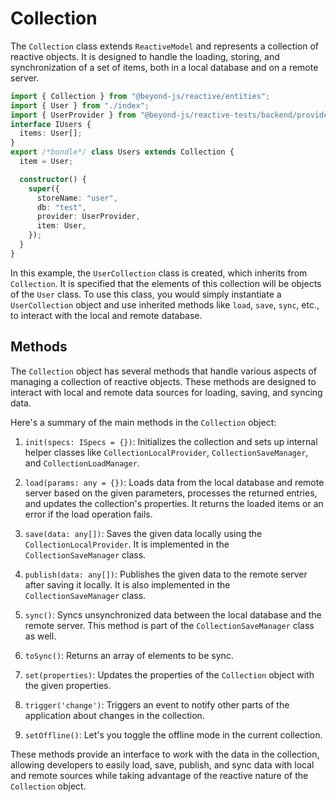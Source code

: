 # Collection

The `Collection` class extends `ReactiveModel` and represents a collection of reactive objects. It is designed to handle
the loading, storing, and synchronization of a set of items, both in a local database and on a remote server.

```typescript
import { Collection } from "@beyond-js/reactive/entities";
import { User } from "./index";
import { UserProvider } from "@beyond-js/reactive-tests/backend/provider";
interface IUsers {
  items: User[];
}
export /*bundle*/ class Users extends Collection {
  item = User;

  constructor() {
    super({
      storeName: "user",
      db: "test",
      provider: UserProvider,
      item: User,
    });
  }
}
```

In this example, the `UserCollection` class is created, which inherits from `Collection`. It is specified that the
elements of this collection will be objects of the `User` class. To use this class, you would simply instantiate a
`UserCollection` object and use inherited methods like `load`, `save`, `sync`, etc., to interact with the local and
remote database.

## Methods

The `Collection` object has several methods that handle various aspects of managing a collection of reactive objects.
These methods are designed to interact with local and remote data sources for loading, saving, and syncing data.

Here's a summary of the main methods in the `Collection` object:

1. `init(specs: ISpecs = {})`: Initializes the collection and sets up internal helper classes like
   `CollectionLocalProvider`, `CollectionSaveManager`, and `CollectionLoadManager`.

2. `load(params: any = {})`: Loads data from the local database and remote server based on the given parameters,
   processes the returned entries, and updates the collection's properties. It returns the loaded items or an error if
   the load operation fails.

3. `save(data: any[])`: Saves the given data locally using the `CollectionLocalProvider`. It is implemented in the
   `CollectionSaveManager` class.

4. `publish(data: any[])`: Publishes the given data to the remote server after saving it locally. It is also implemented
   in the `CollectionSaveManager` class.

5. `sync()`: Syncs unsynchronized data between the local database and the remote server. This method is part of the
   `CollectionSaveManager` class as well.

6. `toSync()`: Returns an array of elements to be sync.

7. `set(properties)`: Updates the properties of the `Collection` object with the given properties.

8. `trigger('change')`: Triggers an event to notify other parts of the application about changes in the collection.

9. `setOffline()`: Let's you toggle the offline mode in the current collection.

These methods provide an interface to work with the data in the collection, allowing developers to easily load, save,
publish, and sync data with local and remote sources while taking advantage of the reactive nature of the `Collection`
object.
